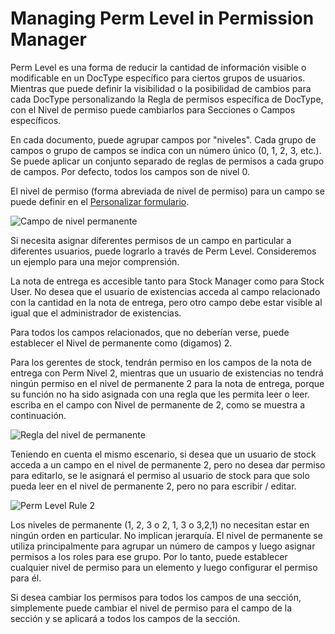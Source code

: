 <!-- add-breadcrumbs -->
# Managing Perm Level in Permission Manager

Perm Level es una forma de reducir la cantidad de información visible o modificable en un DocType específico para ciertos grupos de usuarios. Mientras que puede definir la visibilidad o la posibilidad de cambios para cada DocType personalizando la Regla de permisos específica de DocType, con el Nivel de permiso puede cambiarlos para Secciones o Campos específicos.

En cada documento, puede agrupar campos por "niveles". Cada grupo de campos o grupo de campos se indica con un número único (0, 1, 2, 3, etc.). Se puede aplicar un conjunto separado de reglas de permisos a cada grupo de campos. Por defecto, todos los campos son de nivel 0.

El nivel de permiso (forma abreviada de nivel de permiso) para un campo se puede definir en el [Personalizar formulario](/docs/user/manual/en/customize-erpnext/customize-form.html).

<img alt="Campo de nivel permanente" class="screenshot" src="{{docs_base_url}}/assets/img/articles/perm-level-1.gif">

Si necesita asignar diferentes permisos de un campo en particular a diferentes usuarios, puede lograrlo a través de Perm Level. Consideremos un ejemplo para una mejor comprensión.

La nota de entrega es accesible tanto para Stock Manager como para Stock User. No desea que el usuario de existencias acceda al campo relacionado con la cantidad en la nota de entrega, pero otro campo debe estar visible al igual que el administrador de existencias.

Para todos los campos relacionados, que no deberían verse, puede establecer el Nivel de permanente como (digamos) 2.

Para los gerentes de stock, tendrán permiso en los campos de la nota de entrega con Perm Nivel 2, mientras que un usuario de existencias no tendrá ningún permiso en el nivel de permanente 2 para la nota de entrega, porque su función no ha sido asignada con una regla que les permita leer o leer. escriba en el campo con Nivel de permanente de 2, como se muestra a continuación.

<img alt="Regla del nivel de permanente" class="screenshot" src="{{docs_base_url}}/assets/img/articles/perm-level-2.png">

Teniendo en cuenta el mismo escenario, si desea que un usuario de stock acceda a un campo en el nivel de permanente 2, pero no desea dar permiso para editarlo, se le asignará el permiso al usuario de stock para que solo pueda leer en el nivel de permanente 2, pero no para escribir / editar.

<img alt="Perm Level Rule 2" class="screenshot" src="{{docs_base_url}}/assets/img/articles/perm-level-3.png">

Los niveles de permanente (1, 2, 3 o 2, 1, 3 o 3,2,1) no necesitan estar en ningún orden en particular. No implican jerarquía. El nivel de permanente se utiliza principalmente para agrupar un número de campos y luego asignar permisos a los roles para ese grupo. Por lo tanto, puede establecer cualquier nivel de permiso para un elemento y luego configurar el permiso para él.

Si desea cambiar los permisos para todos los campos de una sección, simplemente puede cambiar el nivel de permiso para el campo de la sección y se aplicará a todos los campos de la sección.

<!-- markdown -->
